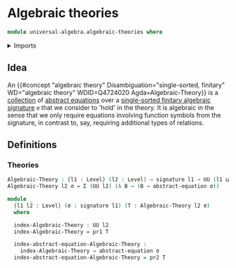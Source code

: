 # Algebraic theories

```agda
module universal-algebra.algebraic-theories where
```

<details><summary>Imports</summary>

```agda
open import foundation.dependent-pair-types
open import foundation.universe-levels

open import universal-algebra.abstract-equations-over-signatures
open import universal-algebra.signatures
```

</details>

## Idea

An
{{#concept "algebraic theory" Disambiguation="single-sorted, finitary" WD="algebraic theory" WDID=Q4724020 Agda=Algebraic-Theory}}
is a [collection](foundation.dependent-pair-types.md) of
[abstract equations](universal-algebra.abstract-equations-over-signatures.md)
over a
[single-sorted finitary algebraic signature](universal-algebra.signatures.md)
`σ` that we consider to 'hold' in the theory. It is algebraic in the sense that
we only require equations involving function symbols from the signature, in
contrast to, say, requiring additional types of relations.

## Definitions

### Theories

```agda
Algebraic-Theory : {l1 : Level} (l2 : Level) → signature l1 → UU (l1 ⊔ lsuc l2)
Algebraic-Theory l2 σ = Σ (UU l2) (λ B → (B → abstract-equation σ))

module _
  {l1 l2 : Level} (σ : signature l1) (T : Algebraic-Theory l2 σ)
  where

  index-Algebraic-Theory : UU l2
  index-Algebraic-Theory = pr1 T

  index-abstract-equation-Algebraic-Theory :
    index-Algebraic-Theory → abstract-equation σ
  index-abstract-equation-Algebraic-Theory = pr2 T
```
